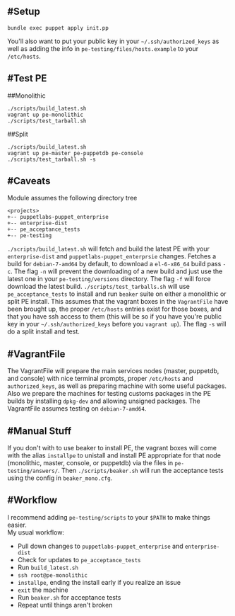 #Setup
------
```
bundle exec puppet apply init.pp
```
You'll also want to put your public key in your `~/.ssh/authorized_keys` as well as adding the info in `pe-testing/files/hosts.example` to your `/etc/hosts`.

#Test PE
--------
##Monolithic
```
./scripts/build_latest.sh
vagrant up pe-monolithic
./scripts/test_tarball.sh
```
##Split
```
./scripts/build_latest.sh
vagrant up pe-master pe-puppetdb pe-console
./scripts/test_tarball.sh -s
```

#Caveats
--------
Module assumes the following directory tree
```
<projects>
+-- puppetlabs-puppet_enterprise
+-- enterprise-dist
+-- pe_acceptance_tests
+-- pe-testing
```
`./scripts/build_latest.sh` will fetch and build the latest PE with your `enterprise-dist` and `puppetlabs-puppet_enterprsie` changes. Fetches a build for `debian-7-amd64` by default, to download a `el-6-x86_64` build pass `-c`. The flag `-n` will prevent the downloading of a new build and just use the latest one in your `pe-testing/versions` directory. The flag `-f` will force download the latest build. 
`./scripts/test_tarballs.sh` will use `pe_acceptance_tests` to install and run `beaker` suite on either a monolithic or split PE install. This assumes that the vagrant boxes in the `VagrantFile` have been brought up, the proper `/etc/hosts` entries exist for those boxes, and that you have ssh access to them (this will be so if you have you're public key in your `~/.ssh/authorized_keys` before you `vagrant up`). The flag `-s` will do a split install and test. 

#VagrantFile
------------
The VagrantFile will prepare the main services nodes (master, puppetdb, and console) with nice terminal prompts, proper `/etc/hosts` and `authorized_keys`, as well as preparing machine with some useful packages. Also we prepare the machines for testing customs packages in the PE builds by installing `dpkg-dev` and allowing unsigned packages. The VagrantFile assumes testing on `debian-7-amd64`.

#Manual Stuff
-------------
If you don't with to use beaker to install PE, the vagrant boxes will come with the alias `installpe` to unistall and install PE appropriate for that node (monolithic, master, console, or puppetdb) via the files in `pe-testing/answers/`. Then `./scripts/beaker.sh` will run the acceptance tests using the config in `beaker_mono.cfg`.

#Workflow
---------
I recommend adding `pe-testing/scripts` to your `$PATH` to make things easier.  
My usual workflow:
- Pull down changes to `puppetlabs-puppet_enterprise` and `enterprise-dist`
- Check for updates to `pe_acceptance_tests`
- Run `build_latest.sh`
- `ssh root@pe-monolithic`
- `installpe`, ending the install early if you realize an issue
- `exit` the machine
- Run `beaker.sh` for acceptance tests
- Repeat until things aren't broken
